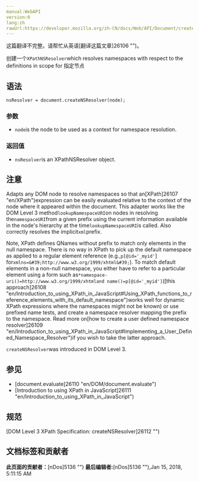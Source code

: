 ```yaml
---
manual:WebAPI
version:0
lang:zh
rawUrl:https://developer.mozilla.org/zh-CN/docs/Web/API/Document/createNSResolver
---
```




这篇翻译不完整。请帮忙从英语[翻译这篇文章]26106 "")。






创建一个`XPathNSResolver`which resolves namespaces with respect to the definitions in scope for 指定节点


## 语法<a name="Syntax"></a>

```
nsResolver = document.createNSResolver(node);
```

### 参数<a name="参数"></a>

* `node`is the node to be used as a context for namespace resolution.

### 返回值<a name="返回值"></a>

* `nsResolver`is an XPathNSResolver object.

## 注意<a name="Notes"></a>


Adapts any DOM node to resolve namespaces so that an[XPath]26107 "en/XPath")expression can be easily evaluated relative to the context of the node where it appeared within the document. This adapter works like the DOM Level 3 method`lookupNamespaceURI`on nodes in resolving the`namespaceURI`from a given prefix using the current information available in the node&#39;s hierarchy at the time`lookupNamespaceURI`is called. Also correctly resolves the implicit`xml`prefix.



Note, XPath defines QNames without prefix to match only elements in the null namespace. There is no way in XPath to pick up the default namespace as applied to a regular element reference (e.g.,`p[@id='_myid'`] for`xmlns=&#39;http://www.w3.org/1999/xhtml&#39;`). To match default elements in a non-null namespace, you either have to refer to a particular element using a form such as`*namespace-uri()=http://www.w3.org/1999/xhtmland name()=p[@id='_myid']`([this approach]26108 "en/Introduction_to_using_XPath_in_JavaScript#Using_XPath_functions_to_reference_elements_with_its_default_namespace")works well for dynamic XPath expressions where the namespaces might not be known) or use prefixed name tests, and create a namespace resolver mapping the prefix to the namespace. Read more on[how to create a user defined namespace resolver]26109 "en/Introduction_to_using_XPath_in_JavaScript#Implementing_a_User_Defined_Namespace_Resolver")if you wish to take the latter approach.



`createNSResolver`was introduced in DOM Level 3.


## 参见<a name="See_also"></a>

* [document.evaluate]26110 "en/DOM/document.evaluate")
* [Introduction to using XPath in JavaScript]26111 "en/Introduction_to_using_XPath_in_JavaScript")

## 规范<a name="Specification"></a>


[DOM Level 3 XPath Specification: createNSResolver]26112 "")




## 文档标签和贡献者
**此页面的贡献者：**[nDos]5136 "")
**最后编辑者:**[nDos]5136 ""),<time>Jan 15, 2018, 5:11:15 AM</time>


